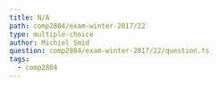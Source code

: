 ```yaml
---
title: N/A
path: comp2804/exam-winter-2017/22
type: multiple-choice
author: Michiel Smid
question: comp2804/exam-winter-2017/22/question.ts
tags:
  - comp2804
---
```

